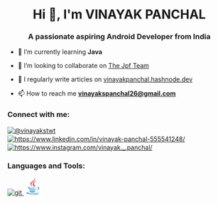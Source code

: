 <h1 align="center">Hi 👋, I'm VINAYAK PANCHAL</h1>
<h3 align="center">A passionate aspiring Android Developer from India</h3>

- 🌱 I’m currently learning **Java**

- 👯 I’m looking to collaborate on [The Jpf Team](https://github.com/javapathfinder/jpf-core/wiki)

- 📝 I regularly write articles on [vinayakpanchal.hashnode.dev](vinayakpanchal.hashnode.dev)

- 📫 How to reach me **vinayakspanchal26@gmail.com**

<h3 align="left">Connect with me:</h3>
<p align="left">
<a href="https://twitter.com/@vinayakstwt" target="blank"><img align="center" src="https://raw.githubusercontent.com/rahuldkjain/github-profile-readme-generator/master/src/images/icons/Social/twitter.svg" alt="@vinayakstwt" height="30" width="40" /></a>
<a href="https://linkedin.com/in/https://www.linkedin.com/in/vinayak-panchal-555541248/" target="blank"><img align="center" src="https://raw.githubusercontent.com/rahuldkjain/github-profile-readme-generator/master/src/images/icons/Social/linked-in-alt.svg" alt="https://www.linkedin.com/in/vinayak-panchal-555541248/" height="30" width="40" /></a>
<a href="https://instagram.com/https://www.instagram.com/vinayak._.panchal/" target="blank"><img align="center" src="https://raw.githubusercontent.com/rahuldkjain/github-profile-readme-generator/master/src/images/icons/Social/instagram.svg" alt="https://www.instagram.com/vinayak._.panchal/" height="30" width="40" /></a>
</p>

<h3 align="left">Languages and Tools:</h3>
<p align="left"> <a href="https://git-scm.com/" target="_blank" rel="noreferrer"> <img src="https://www.vectorlogo.zone/logos/git-scm/git-scm-icon.svg" alt="git" width="40" height="40"/> </a> <a href="https://www.java.com" target="_blank" rel="noreferrer"> <img src="https://raw.githubusercontent.com/devicons/devicon/master/icons/java/java-original.svg" alt="java" width="40" height="40"/> </a> </p>
